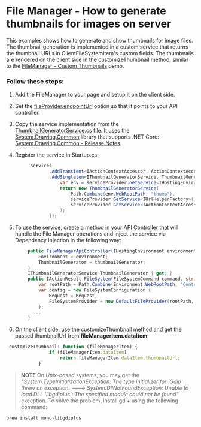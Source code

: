 # File Manager - How to generate thumbnails for images on server

This examples shows how to generate and show thumbnails for image files. The thumbnail generation is implemented in a custom service that returns the thumbnail URLs in ClientFileSystemItem's custom fields. The thumbnails are rendered on the client side in the customizeThumbnail method, similar to the [FileManager - Custom Thumbnails](https://js.devexpress.com/Demos/WidgetsGallery/Demo/FileManager/CustomThumbnails/jQuery/Light/) demo.

### Follow these steps:
1. Add the FileManager to your page and setup it on the client side.
2. Set the [fileProvider.endpointUrl](https://js.devexpress.com/DevExtreme/ApiReference/UI_Widgets/dxFileManager/Configuration/#fileProvider) option so that it points to your API controller.
3. Copy the service implementation from the [ThumbnailGeneratorService.cs](CS/FileManagerThumbs/Services/ThumbnailGeneratorService.cs) file. It uses the [System.Drawing.Common](https://www.nuget.org/packages/System.Drawing.Common/) library that supports .NET Core: [System.Drawing.Common - Release Notes](https://github.com/dotnet/core/tree/master/release-notes). 

4. Register the service in Startup.cs:
```cs
         services
                .AddTransient<IActionContextAccessor, ActionContextAccessor>()
                .AddSingleton<IThumbnailGeneratorService, ThumbnailGeneratorService>(serviceProvider => {
                    var env = serviceProvider.GetService<IHostingEnvironment>();
                    return new ThumbnailGeneratorService(
                        Path.Combine(env.WebRootPath, "thumb"),
                        serviceProvider.GetService<IUrlHelperFactory>(),
                        serviceProvider.GetService<IActionContextAccessor>()
                    );
                });
```
5. To use the service, create a method in your [API Controller](CS/FileManagerThumbs/Controllers/FileManagerApiController.cs) that will handle the File Manager operations and inject the service via Dependency Injection in the following way: 
```cs
        public FileManagerApiController(IHostingEnvironment environment, IThumbnailGeneratorService thumbnailGenerator) {
            Environment = environment;
            ThumbnailGenerator = thumbnailGenerator;
        }
        IThumbnailGeneratorService ThumbnailGenerator { get; }
        public IActionResult FileSystem(FileSystemCommand command, string arguments) {
            var rootPath = Path.Combine(Environment.WebRootPath, "ContentFolder");
            var config = new FileSystemConfiguration {
                Request = Request,
                FileSystemProvider = new DefaultFileProvider(rootPath, ThumbnailGenerator.AssignThumbnailUrl).\
            };
          ...
        }
```
6. On the client side, use the [customizeThumbnail](https://js.devexpress.com/DevExtreme/ApiReference/UI_Widgets/dxFileManager/Configuration/#customizeThumbnail) method and get the passed thumbnailUrl from **fileManagerItem.dataItem**:
```js
 customizeThumbnail: function (fileManagerItem) {
                if (fileManagerItem.dataItem)
                    return fileManagerItem.dataItem.thumbnailUrl;
            }
```
> **NOTE**
> On *Unix-based* systems, you may get the *"System.TypeInitializationException: The type initializer for 'Gdip' threw an exception. ---> System.DllNotFoundException: Unable to load DLL 'libgdiplus': The specified module could not be found"* exception. To solve the problem, install gdi+ using the following command:
```
brew install mono-libgdiplus
```
